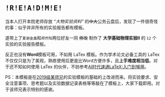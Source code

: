# `!R!E!A!D!M!E!`
当本人打开本院老师存放 *“大物实验资料”* 的~~中大~~公务云盘后，发现了一件很奇怪的事：似乎并非所有的实验报告都有模板。



遂带上了`夏谢金鑫`和`郑乔阳`两位好友一同 ~~修改~~ 制作了 **大学基础物理实验II** 的 $\texttt{12}$ 个实验的实验报告模板。



反正也没有**Word**模板可用，不如用 $\mathrm{LaTex}$ 模板。作为学术论文必备工具的 $\mathrm{LaTex}$ 不仅仅只是为了美观，熟练使用后更是比Word方便许多，且**上手难度相当低**。对于还不知如何使用 $\mathrm{LaTex}$ 的伙伴，不妨参考[AI时代速通LaTeX:入门到够用](https://mp.weixin.qq.com/s/oL29NYCLSGJIbMIYV57SjQ)。

 
PS：本模板是在[2019级某师兄](https://github.com/huanyushi/SYSU-SPA-Labreport-Template/releases)的实验模板的基础的上改进而来。将实验要求、安全注意事项、思考题以及实验数据记录表格等等敲在了模板上，大家下载即用。对于该师兄表示特别的感谢。
